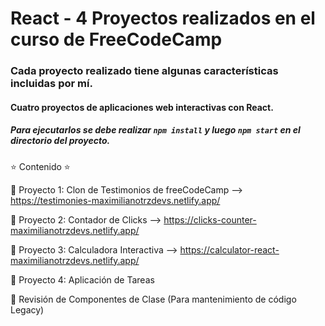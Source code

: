 # React - 4 Proyectos realizados en el curso de FreeCodeCamp
### Cada proyecto realizado tiene algunas características incluidas por mí.
#### Cuatro proyectos de aplicaciones web interactivas con React. 

##### Para ejecutarlos se debe realizar `npm install` y luego `npm start` en el directorio del proyecto.

⭐️ Contenido ⭐️

🔹 Proyecto 1: Clon de Testimonios de freeCodeCamp --> https://testimonies-maximilianotrzdevs.netlify.app/

🔹 Proyecto 2: Contador de Clicks --> https://clicks-counter-maximilianotrzdevs.netlify.app/

🔹 Proyecto 3: Calculadora Interactiva --> https://calculator-react-maximilianotrzdevs.netlify.app/

🔹 Proyecto 4: Aplicación de Tareas

🔹 Revisión de Componentes de Clase (Para mantenimiento de código Legacy)
